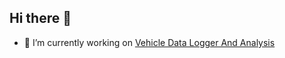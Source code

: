 ## Hi there 👋
- 🔭 I’m currently working on [Vehicle Data Logger And Analysis](https://github.com/willgriffin111/Vehicle-Data-Logger-And-Analysis)

<!--
**willgriffin111/willgriffin111** is a ✨ _special_ ✨ repository because its `README.md` (this file) appears on your GitHub profile.

Here are some ideas to get you started:

- 🔭 I’m currently working on ...
- 🌱 I’m currently learning ...
- 👯 I’m looking to collaborate on ...
- 🤔 I’m looking for help with ...
- 💬 Ask me about ...
- 📫 How to reach me: ...
- 😄 Pronouns: ...
- ⚡ Fun fact: ...
-->
